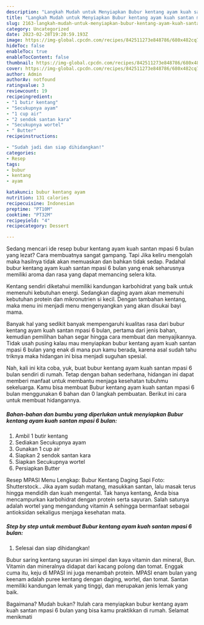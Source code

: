 ```yaml
---
description: "Langkah Mudah untuk Menyiapkan Bubur kentang ayam kuah santan mpasi 6 bulan yang Enak, Buat Buka Puasa Lezat"
title: "Langkah Mudah untuk Menyiapkan Bubur kentang ayam kuah santan mpasi 6 bulan yang Enak, Buat Buka Puasa Lezat"
slug: 2163-langkah-mudah-untuk-menyiapkan-bubur-kentang-ayam-kuah-santan-mpasi-6-bulan-yang-enak-buat-buka-puasa-lezat
category: Uncategorized
date: 2023-02-28T19:20:59.193Z
image: https://img-global.cpcdn.com/recipes/842511273e848786/680x482cq70/bubur-kentang-ayam-kuah-santan-mpasi-6-bulan-foto-resep-utama.jpg
hideToc: false
enableToc: true
enableTocContent: false
thumbnail: https://img-global.cpcdn.com/recipes/842511273e848786/680x482cq70/bubur-kentang-ayam-kuah-santan-mpasi-6-bulan-foto-resep-utama.jpg
cover: https://img-global.cpcdn.com/recipes/842511273e848786/680x482cq70/bubur-kentang-ayam-kuah-santan-mpasi-6-bulan-foto-resep-utama.jpg
author: Admin
authorAv: notfound
ratingvalue: 3
reviewcount: 19
recipeingredient:
- "1 butir kentang"
- "Secukupnya ayam"
- "1 cup air"
- "2 sendok santan kara"
- "Secukupnya wortel"
- " Butter"
recipeinstructions:

- "Sudah jadi dan siap dihidangkan!"
categories:
- Resep
tags:
- bubur
- kentang
- ayam

katakunci: bubur kentang ayam 
nutrition: 131 calories
recipecuisine: Indonesian
preptime: "PT10M"
cooktime: "PT32M"
recipeyield: "4"
recipecategory: Dessert

---
```



Sedang mencari ide resep bubur kentang ayam kuah santan mpasi 6 bulan yang lezat? Cara membuatnya sangat gampang. Tapi Jika keliru mengolah maka hasilnya tidak akan memuaskan dan bahkan tidak sedap. Padahal bubur kentang ayam kuah santan mpasi 6 bulan yang enak seharusnya memiliki aroma dan rasa yang dapat memancing selera kita.


Kentang sendiri diketahui memiliki kandungan karbohidrat yang baik untuk memenuhi kebutuhan energi. Sedangkan daging ayam akan memenuhi kebutuhan protein dan mikronutrien si kecil. Dengan tambahan kentang, maka menu ini menjadi menu mengenyangkan yang akan disukai bayi mama.

Banyak hal yang sedikit banyak mempengaruhi kualitas rasa dari bubur kentang ayam kuah santan mpasi 6 bulan, pertama dari jenis bahan, kemudian pemilihan bahan segar hingga cara membuat dan menyajikannya. Tidak usah pusing kalau mau menyiapkan bubur kentang ayam kuah santan mpasi 6 bulan yang enak di mana pun kamu berada, karena asal sudah tahu triknya maka hidangan ini bisa menjadi suguhan spesial.


Nah, kali ini kita coba, yuk, buat bubur kentang ayam kuah santan mpasi 6 bulan sendiri di rumah. Tetap dengan bahan sederhana, hidangan ini dapat memberi manfaat untuk membantu menjaga kesehatan tubuhmu sekeluarga. Kamu bisa membuat Bubur kentang ayam kuah santan mpasi 6 bulan menggunakan 6 bahan dan 0 langkah pembuatan. Berikut ini cara untuk membuat hidangannya.

<!--inarticleads1-->

##### Bahan-bahan dan bumbu yang diperlukan untuk menyiapkan Bubur kentang ayam kuah santan mpasi 6 bulan:

1. Ambil 1 butir kentang
1. Sediakan Secukupnya ayam
1. Gunakan 1 cup air
1. Siapkan 2 sendok santan kara
1. Siapkan Secukupnya wortel
1. Persiapkan  Butter


Resep MPASI Menu Lengkap: Bubur Kentang Daging Sapi Foto: Shutterstock.. Jika ayam sudah matang, masukkan santan, lalu masak terus hingga mendidih dan kuah mengental. Tak hanya kentang, Anda bisa mencampurkan karbohidrat dengan protein serta sayuran. Salah satunya adalah wortel yang mengandung vitamin A sehingga bermanfaat sebagai antioksidan sekaligus menjaga kesehatan mata. 

<!--inarticleads2-->

##### Step by step untuk membuat Bubur kentang ayam kuah santan mpasi 6 bulan:


1. Selesai dan siap dihidangkan!

Bubur saring kentang sayuran ini simpel dan kaya vitamin dan mineral, Bun. Vitamin dan mineralnya didapat dari kacang polong dan tomat. Enggak cuma itu, keju di MPASI ini juga menambah protein. MPASI enam bulan yang keenam adalah puree kentang dengan daging, wortel, dan tomat. Santan memiliki kandungan lemak yang tinggi, dan merupakan jenis lemak yang baik. 

Bagaimana? Mudah bukan? Itulah cara menyiapkan bubur kentang ayam kuah santan mpasi 6 bulan yang bisa kamu praktikkan di rumah. Selamat menikmati
